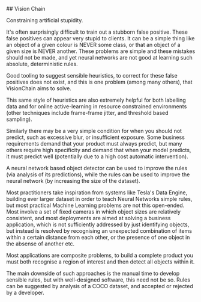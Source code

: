 ## Vision Chain 

Constraining artificial stupidity. 

It's often surprisingly difficult to train out a stubborn false positive. These false positives can appear very stupid to clients. It can be a simple thing like an object of a given colour is NEVER some class, or that an object of a given size is NEVER another. These problems are simple and these mistakes should not be made, and yet neural networks are not good at learning such absolute, deterministic rules.

Good tooling to suggest sensible heuristics, to correct for these false positives does not exist, and this is one problem (among many others), that VisionChain aims to solve. 

This same style of heuristics are also extremely helpful for both labelling data and for online active-learning in resource constrained environments (other techniques include frame-frame jitter, and threshold based sampling).

Similarly there may be a very simple condition for when you should not predict, such as excessive blur, or insufficient exposure. Some business requirements demand that your product must always predict, but many others require high specificity and demand that when your model predicts, it must predict well (potentially due to a high cost automatic intervention). 

A neural network based object detector can be used to improve the rules (via analysis of its predictions), while the rules can be used to improve the neural network (by increasing the size of the dataset).

Most practitioners take inspiration from systems like Tesla's Data Engine, building ever larger dataset in order to teach Neural Networks simple rules, but most practical Machine Learning problems are not this open-ended. Most involve a set of fixed cameras in which object sizes are relatively consistent, and most deployments are aimed at solving a business application, which is not sufficiently addressed by just identifying objects, but instead is resolved by recognising an unexpected combination of items within a certain distance from each other, or the presence of one object in the absense of another etc.

Most applications are composite problems, to build a complete product you must both recognise a region of interest and then detect all objects within it. 

The main downside of such approaches is the manual time to develop sensible rules, but with well-designed software, this need not be so. Rules can be suggested by analysis of a COCO dataset, and accepted or rejected by a developer. 
